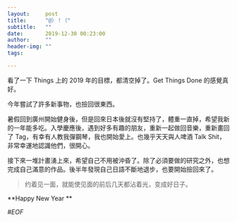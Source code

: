 ```yaml
---
layout:     post
title:      "@）！（"
subtitle:   ""
date:       2019-12-30 00:23:00
author:     ""
header-img: ""
tags:

---
```

看了一下 Things 上的 2019 年的目標，都清空掉了。Get Things Done 的感覺真好。

今年嘗試了許多新事物，也撿回很東西。

暑假回到廣州開始健身後，但是回來日本後就沒有堅持了，體重一直掉，希望我新的一年能多吃。入學慶應後，遇到好多有趣的朋友，重新一起做回音樂，重新畫回了 Tag，有幸有人教我彈鋼琴，我也開始愛上。也幾乎天天與人啤酒 Talk Shit，非常幸運地認識他們，很開心。

接下來一堆計畫湧上來，希望自己不用被沖昏了。除了必須要做的研究之外，也想完成自己滿意的作品。後半年發現自己日語不斷地退步，也要開始撿回來了。 

>约着见一面，就能使见面的前后几天都沾着光，变成好日子。

**Happy New Year **

*#EOF*



